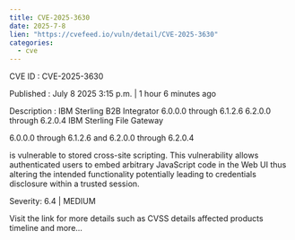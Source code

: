 ```yaml
--- 
title: CVE-2025-3630
date: 2025-7-8
lien: "https://cvefeed.io/vuln/detail/CVE-2025-3630"
categories:
  - cve
---
```


CVE ID : CVE-2025-3630

Published :  July 8
2025
3:15 p.m. | 1 hour
6 minutes ago

Description : IBM Sterling B2B Integrator 6.0.0.0 through 6.1.2.6
6.2.0.0 through 6.2.0.4
IBM Sterling File Gateway 

6.0.0.0 through 6.1.2.6
and 6.2.0.0 through 6.2.0.4

is vulnerable to stored cross-site scripting. This vulnerability allows authenticated users to embed arbitrary JavaScript code in the Web UI thus altering the intended functionality potentially leading to credentials disclosure within a trusted session.

Severity: 6.4 | MEDIUM

Visit the link for more details
such as CVSS details
affected products
timeline
and more...
